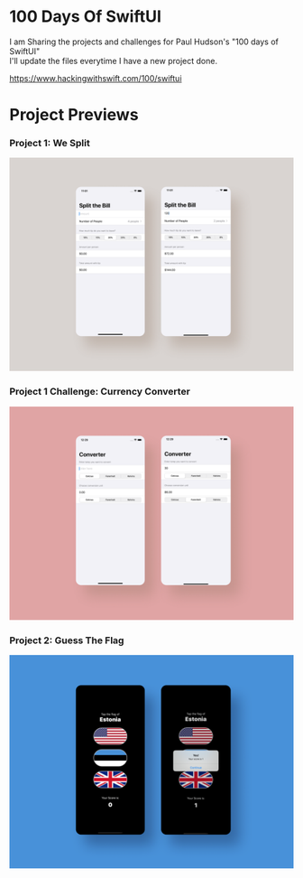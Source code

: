 # 100 Days Of SwiftUI

I am Sharing the projects and challenges for Paul Hudson's "100 days of SwiftUI"  
I'll update the files everytime I have a new project done. 

https://www.hackingwithswift.com/100/swiftui

# Project Previews

### Project 1: We Split 

<img src="https://github.com/sunbird3000/100daysofswiftui/blob/master/01%20Project%201/Preview/Project%201%20-%20We%20Split%20-%20Preview.png?raw=true" width= "640">

### Project 1 Challenge: Currency Converter 

<img src="https://github.com/sunbird3000/100daysofswiftui/blob/master/01%20Project%201%20-%20Challenge/Screenshots/Project%201%20-%20Challenge%20-%20Converter%20Preview.png?raw=true" width= "640">

### Project 2: Guess The Flag

<img src="https://github.com/sunbird3000/100daysofswiftui/blob/master/02%20Project%202%20/Preview/Project%202%20-%20Guess%20the%20Flag%20-%20Preview.png?raw=true" width= "640">


